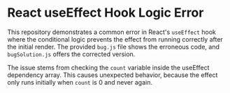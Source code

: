 # React useEffect Hook Logic Error

This repository demonstrates a common error in React's `useEffect` hook where the conditional logic prevents the effect from running correctly after the initial render.  The provided `bug.js` file shows the erroneous code, and `bugSolution.js` offers the corrected version. 

The issue stems from checking the `count` variable inside the useEffect dependency array. This causes unexpected behavior, because the effect only runs initially when `count` is 0 and never again.